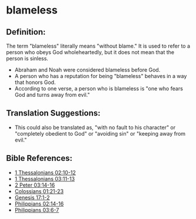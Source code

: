 # blameless #

## Definition: ##

The term "blameless" literally means "without blame." It is used to refer to a person who obeys God wholeheartedly, but it does not mean that the person is sinless.

* Abraham and Noah were considered blameless before God.
* A person who has a reputation for being "blameless" behaves in a way that honors God.
* According to one verse, a person who is blameless is "one who fears God and turns away from evil."

## Translation Suggestions: ##

* This could also be translated as, "with no fault to his character" or "completely obedient to God" or "avoiding sin" or "keeping away from evil."

## Bible References: ##

* [1 Thessalonians 02:10-12](https://door43.org/en/bible/notes/1th/02/10)
* [1 Thessalonians 03:11-13](https://door43.org/en/bible/notes/1th/03/11)
* [2 Peter 03:14-16](https://door43.org/en/bible/notes/2pe/03/14)
* [Colossians 01:21-23](https://door43.org/en/bible/notes/col/01/21)
* [Genesis 17:1-2](https://door43.org/en/bible/notes/gen/17/01)
* [Philippians 02:14-16](https://door43.org/en/bible/notes/php/02/14)
* [Philippians 03:6-7](https://door43.org/en/bible/notes/php/03/06)

